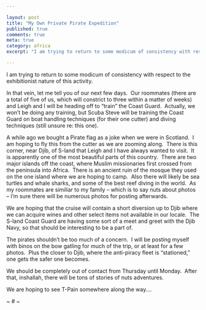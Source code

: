 ```yaml
---

layout: post
title: "My Own Private Pirate Expedition"
published: true
comments: true
meta: true
category: africa
excerpt: "I am trying to return to some modicum of consistency with respect to the exhibitionist nature of this activity."

---
```


I am trying to return to some modicum of consistency with respect to the exhibitionist nature of this activity.

In that vein, let me tell you of our next few days.  Our roommates (there are a total of five of us, which will constrict to three within a matter of weeks) and Leigh and I will be heading off to “train” the Coast Guard.  Actually, we won’t be doing any training, but Scuba Steve will be training the Coast Guard on boat handling techniques (for their one cutter) and diving techniques (still unsure re: this one).  

A while ago we bought a Pirate flag as a joke when we were in Scotland.  I am hoping to fly this from the cutter as we are zooming along.  There is this corner, near Djib, of S-land that Leigh and I have always wanted to visit.  It is apparently one of the most beautiful parts of this country.  There are two major islands off the coast, where Muslim missionaries first crossed from the peninsula into Africa.  There is an ancient ruin of the mosque they used on the one island where we are hoping to camp.  Also there will likely be sea turtles and whale sharks, and some of the best reef diving in the world.  As my roommates are similiar to my family – which is to say nuts about photos – I’m sure there will be numerous photos for posting afterwards.  

We are hoping that the cruise will contain a short diversion up to Djib where we can acquire wines and other select items not available in our locale.  The S-land Coast Guard are having some sort of a meet and greet with the Djib Navy, so that should be interesting to be a part of.  

The pirates shouldn’t be too much of a concern.  I will be posting myself with binos on the bow gatling for much of the trip, or at least for a few photos.  Plus the closer to Djib, where the anti-piracy fleet is “stationed,” one gets the safer one becomes.  

We should be completely out of contact from Thursday until Monday.  After that, inshallah, there will be tons of stories of nuts adventures.

We are hoping to see T-Pain somewhere along the way…. 

~ # ~